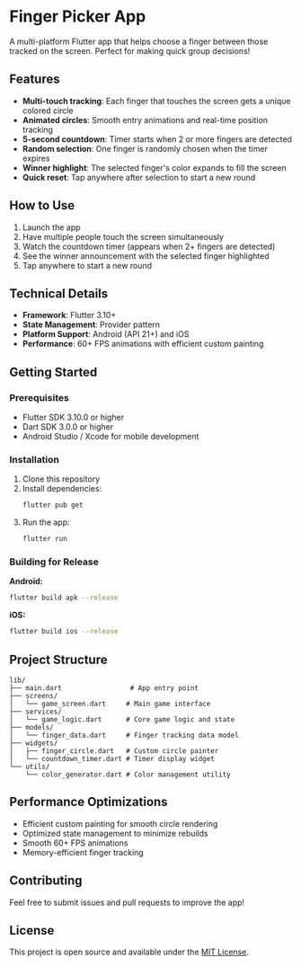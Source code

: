 # Finger Picker App

A multi-platform Flutter app that helps choose a finger between those tracked on the screen. Perfect for making quick group decisions!

## Features

- **Multi-touch tracking**: Each finger that touches the screen gets a unique colored circle
- **Animated circles**: Smooth entry animations and real-time position tracking
- **5-second countdown**: Timer starts when 2 or more fingers are detected
- **Random selection**: One finger is randomly chosen when the timer expires
- **Winner highlight**: The selected finger's color expands to fill the screen
- **Quick reset**: Tap anywhere after selection to start a new round

## How to Use

1. Launch the app
2. Have multiple people touch the screen simultaneously
3. Watch the countdown timer (appears when 2+ fingers are detected)
4. See the winner announcement with the selected finger highlighted
5. Tap anywhere to start a new round

## Technical Details

- **Framework**: Flutter 3.10+
- **State Management**: Provider pattern
- **Platform Support**: Android (API 21+) and iOS
- **Performance**: 60+ FPS animations with efficient custom painting

## Getting Started

### Prerequisites

- Flutter SDK 3.10.0 or higher
- Dart SDK 3.0.0 or higher
- Android Studio / Xcode for mobile development

### Installation

1. Clone this repository
2. Install dependencies:
   ```bash
   flutter pub get
   ```
3. Run the app:
   ```bash
   flutter run
   ```

### Building for Release

**Android:**
```bash
flutter build apk --release
```

**iOS:**
```bash
flutter build ios --release
```

## Project Structure

```
lib/
├── main.dart                 # App entry point
├── screens/
│   └── game_screen.dart     # Main game interface
├── services/
│   └── game_logic.dart      # Core game logic and state
├── models/
│   └── finger_data.dart     # Finger tracking data model
├── widgets/
│   ├── finger_circle.dart   # Custom circle painter
│   └── countdown_timer.dart # Timer display widget
└── utils/
    └── color_generator.dart # Color management utility
```

## Performance Optimizations

- Efficient custom painting for smooth circle rendering
- Optimized state management to minimize rebuilds
- Smooth 60+ FPS animations
- Memory-efficient finger tracking

## Contributing

Feel free to submit issues and pull requests to improve the app!

## License

This project is open source and available under the [MIT License](LICENSE).

